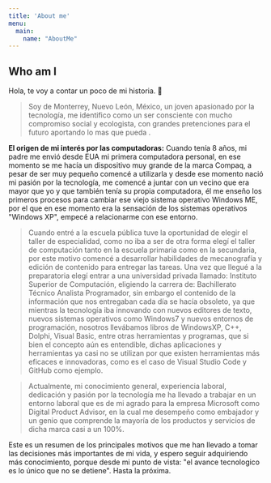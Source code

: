 ```yaml
---
title: 'About me'
menu:
  main:
    name: "AboutMe"
---
```


## Who am I

Hola, te voy a contar un poco de mi historia. 🤩

> Soy de Monterrey, Nuevo León, México, un joven apasionado por la tecnología, me identifico como un ser consciente con mucho compromiso social y ecologista, con grandes pretenciones para el futuro aportando lo mas que pueda . 

**El origen de mi interés por las computadoras:** Cuando tenía 8 años, mi padre me envió desde EUA mi primera computadora personal, en ese momento se me hacía un dispositivo muy grande de la marca Compaq, a pesar de ser muy pequeño comencé a utilizarla y desde ese momento nació mi pasión por la tecnología, me comencé a juntar con un vecino que era mayor que yo y que también tenía su propia computadora, él me enseño los primeros procesos para cambiar ese viejo sistema operativo Windows ME, por el que en ese momento era la sensación de los sistemas operativos "Windows XP", empecé a relacionarme con ese entorno.

>Cuando entré a la escuela pública tuve la oportunidad de elegir el taller de especialidad, como no iba a ser de otra forma elegí el taller de computación tanto en la escuela primaria como en la secundaria, por este motivo comencé a desarrollar habilidades de mecanografía y edición de contenido para entregar las tareas.
Una vez que llegué a la preparatoria elegí entrar a una universidad privada llamado: Instituto Superior de Computación, eligiendo la carrera de: Bachillerato Técnico Analista Programador, sin embargo el contenido de la información que nos entregaban cada día se hacía obsoleto, ya que mientras la tecnología iba innovando con nuevos editores de texto, nuevos sistemas operativos como Windows7 y nuevos entornos de programación, nosotros llevábamos libros de WindowsXP, C++, Dolphi, Visual Basic, entre otras herramientas y programas, que si bien el concepto aún es entendible, dichas aplicaciones y herramientas ya casi no se utilizan por que existen herramientas más eficaces e innovadoras, como es el caso de Visual Studio Code y GitHub como ejemplo.

>Actualmente, mi conocimiento general, experiencia laboral, dedicación y pasión por la tecnología me ha llevado a trabajar en un entorno laboral que es de mi agrado para la empresa Microsoft como Digital Product Advisor, en la cual me desempeño como embajador y un genio que comprende la mayoría de los productos y servicios de dicha marca casi a un 100%.

Este es un resumen de los principales motivos que me han llevado a tomar las decisiones más importantes de mi vida, y espero seguir adquiriendo más conocimiento, porque desde mi punto de vista: "el avance tecnologico es lo único que no se detiene". Hasta la próxima.
 


